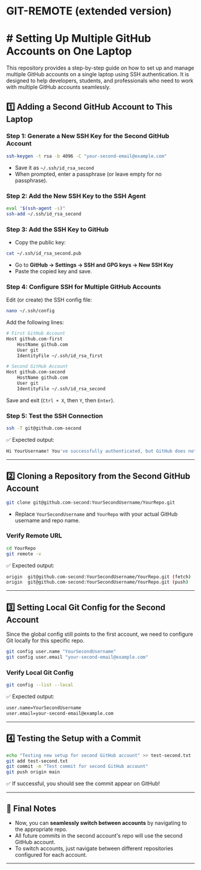 # GIT-REMOTE (extended version)

# # Setting Up Multiple GitHub Accounts on One Laptop

This repository provides a step-by-step guide on how to set up and manage multiple GitHub accounts on a single laptop using SSH authentication. It is designed to help developers, students, and professionals who need to work with multiple GitHub accounts seamlessly.

## 1️⃣ **Adding a Second GitHub Account to This Laptop**

### **Step 1: Generate a New SSH Key for the Second GitHub Account**

```sh
ssh-keygen -t rsa -b 4096 -C "your-second-email@example.com"
```

- Save it as `~/.ssh/id_rsa_second`
- When prompted, enter a passphrase (or leave empty for no passphrase).

### **Step 2: Add the New SSH Key to the SSH Agent**

```sh
eval "$(ssh-agent -s)"
ssh-add ~/.ssh/id_rsa_second
```

### **Step 3: Add the SSH Key to GitHub**

- Copy the public key:

```sh
cat ~/.ssh/id_rsa_second.pub
```

- Go to **GitHub → Settings → SSH and GPG keys → New SSH Key**
- Paste the copied key and save.

### **Step 4: Configure SSH for Multiple GitHub Accounts**

Edit (or create) the SSH config file:

```sh
nano ~/.ssh/config
```

Add the following lines:

```sh
# First GitHub Account
Host github.com-first
    HostName github.com
    User git
    IdentityFile ~/.ssh/id_rsa_first

# Second GitHub Account
Host github.com-second
    HostName github.com
    User git
    IdentityFile ~/.ssh/id_rsa_second
```

Save and exit (`Ctrl + X`, then `Y`, then `Enter`).

### **Step 5: Test the SSH Connection**

```sh
ssh -T git@github.com-second
```

✅ Expected output:

```sh
Hi YourUsername! You've successfully authenticated, but GitHub does not provide shell access.
```

---

## 2️⃣ **Cloning a Repository from the Second GitHub Account**

```sh
git clone git@github.com-second:YourSecondUsername/YourRepo.git
```

- Replace `YourSecondUsername` and `YourRepo` with your actual GitHub username and repo name.

### **Verify Remote URL**

```sh
cd YourRepo
git remote -v
```

✅ Expected output:

```sh
origin  git@github.com-second:YourSecondUsername/YourRepo.git (fetch)
origin  git@github.com-second:YourSecondUsername/YourRepo.git (push)
```

---

## 3️⃣ **Setting Local Git Config for the Second Account**

Since the global config still points to the first account, we need to configure Git locally for this specific repo.

```sh
git config user.name "YourSecondUsername"
git config user.email "your-second-email@example.com"
```

### **Verify Local Git Config**

```sh
git config --list --local
```

✅ Expected output:

```sh
user.name=YourSecondUsername
user.email=your-second-email@example.com
```

---

## 4️⃣ **Testing the Setup with a Commit**

```sh
echo "Testing new setup for second GitHub account" >> test-second.txt
git add test-second.txt
git commit -m "Test commit for second GitHub account"
git push origin main
```

✅ If successful, you should see the commit appear on GitHub!

---

## 🎯 **Final Notes**

- Now, you can **seamlessly switch between accounts** by navigating to the appropriate repo.
- All future commits in the second account's repo will use the second GitHub account.
- To switch accounts, just navigate between different repositories configured for each account.

---
